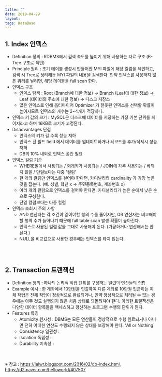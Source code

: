 ```yaml
---
title: ""
date: 2019-04-29
layout:
tags: DataBase
---
```


## 1. Index 인덱스
- Definition 정의 : RDBMS에서 검색 속도를 높이기 위해 사용하는 자료 구조 (B-Tree 구조로 색인)
- Principle 원리 : 초기 테이블 생성시 만들어진 MYI 파일에 해당 컬럼을 색인하고, 검색 시 Tree로 정리해둔 MYI 파일의 내용을 검색한다.
만약 인덱스를 사용하지 않은 쿼리를 날리면, 해당 테이블을 full scan 한다.
- 인덱스 구조
  - 인덱스 탐색 : Root (Branch에 대한 정보) -> Branch (Leaf에 대한 정보) -> Leaf (데이터의 주소에 대한 정보) -> 디스크 저장소
  - 많은 인덱스로 인해 옵티마이저 Optimizer 가 잘못된 인덱스를 선택할 확률이 높아지므로 인덱스의 개수는 3~4개가 적당하다.
- 인덱스 키 값의 크기 : MySQL은 디스크에 데이터를 저장하는 가장 기본 단위를 페이지라고 하며 16KB로 크기가 고정된다. 
- Disadvantages 단점
  - 인덱스의 키가 길 수록 성능 저하
  - 인덱스 된 필드 field 에서 데이터를 업데이트하거나 레코드를 추가/삭제시 성능 저하
  - DB의 10% 내외로 인덱스 공간 필요
- 인덱스 컬럼 기준
  - WHERE절에서 사용되는 / 외래키가 사용되는 / JOIN에 자주 사용되는 / 바뀌지 않을 / 단일보다는 다중 '컬럼'
  - 한 개의 컬럼만 인덱스를 걸어야 한다면, 카디널리티 cardinality 가 가장 높은 것을 잡는다. (예. 성별, 학년 x -> 주민등록번호, 계좌번호 o)
  - 여러 개의 컬럼으로 인덱스를 걸어야 한다면, 카디널리티가 높은 순에서 낮은 순으로 구성한다.
  - 단일 컬럼보다는 다중 컬럼
- 인덱스 조회시 주의 사항
  - AND 연산자는 각 조건이 읽어야할 행의 수를 줄이지만, OR 연산자는 비교해야 할 행의 수가 늘어나기 때문에 full table scan 발생 확률이 높아진다.
  - 인덱스로 사용된 컬럼 값을 그대로 사용해야 된다. (가공하거나 연산해서는 안 된다.)
  - NULL을 비교값으로 사용한 경우에는 인덱스를 타지 않는다.

<br><br>
## 2. Transaction 트랜잭션
- Definition 정의 : 하나의 논리적 작업 단위를 구성하는 일련의 연산들의 집합
- Example 예시 : 한 계좌에서 10만원을 인출하여 다른 계좌로 10만원 입금하는 이체 작업은 전체 작업이 정상적으로 완료되거나, 만약 정상적으로 처리될 수 없는 경우에는 아무 것도 실행되지 않은 처음 상태로 되돌려져야 한다. 이러한 트랜잭션은 다양한 데이터 항목들을 액세스하고 갱신하는 프로그램 수행의 단위가 된다.
- Features 특징
  - Atomicity 원자성 : DBMS는 모든 연산들이 정상적으로 수행 완료되거나 아니면 전혀 어떠한 연산도 수행되지 않은 상태를 보장해야 한다. 'All or Nothing'
  - Consistency 일관성 : 
  - Isolation 독립성 :
  - Durability 지속성 :



<br><br>
※ 참고 : https://lalwr.blogspot.com/2016/02/db-index.html, https://d2.naver.com/helloworld/407507

